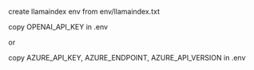create llamaindex env from env/llamaindex.txt

copy OPENAI_API_KEY in .env

or

copy AZURE_API_KEY, AZURE_ENDPOINT, AZURE_API_VERSION in .env
